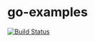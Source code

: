 # go-examples

[![Build Status](https://travis-ci.org/codecruzer/go-examples.svg?branch=master)](https://travis-ci.org/codecruzer/go-examples)
